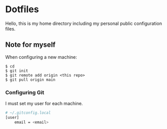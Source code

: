 # Dotfiles

Hello, this is my home directory including my personal public configuration
files.

## Note for myself

When configuring a new machine:

```
$ cd
$ git init
$ git remote add origin <this repo>
$ git pull origin main
```

### Configuring Git

I must set my user for each machine.

```sh
# ~/.gitconfig.local
[user]
    email = <email>
```
